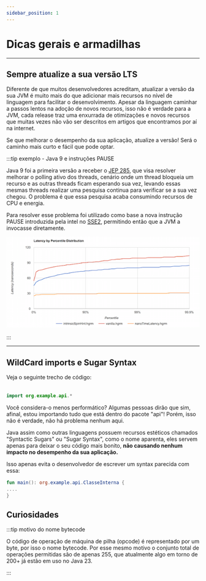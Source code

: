 ```yaml
---
sidebar_position: 1
---
```


# Dicas gerais e armadilhas

---
## Sempre atualize a sua versão LTS

Diferente de que muitos desenvolvedores acreditam, atualizar a versão da sua JVM é muito mais do que adicionar mais recursos
no nível de linguagem para facilitar o desenvolvimento. Apesar da linguagem caminhar a passos lentos na adoção de novos 
recursos, isso não é verdade para a JVM, cada release traz uma enxurrada de otimizações e novos recursos que muitas vezes
não vão ser descritos em artigos que encontramos por aí na internet.

Se que melhorar o desempenho da sua aplicação, atualize a versão!
Será o caminho mais curto e fácil que pode optar.

:::tip exemplo - Java 9 e instruções PAUSE

Java 9 foi a primeira versão a receber o [JEP 285](https://openjdk.org/jeps/285), que visa resolver melhorar o polling 
ativo dos threads, cenário onde um thread bloqueia um recurso e as outras threads ficam esperando sua vez, levando essas 
mesmas threads realizar uma pesquisa continua para verificar se a sua vez chegou. O problema é que essa pesquisa acaba 
consumindo recursos de CPU e energia.

Para resolver esse problema foi utilizado como base a nova instrução PAUSE introduzida pela intel no [SSE2](https://www.intel.com/content/www/us/en/support/articles/000005779/processors.html),
permitindo então que a JVM a invocasse diretamente.

![Alt text](./imgs/spin-wait.png "grafico-spin-wait")

:::

---
## WildCard imports e Sugar Syntax

Veja o seguinte trecho de código:
```kotlin

import org.example.api.*

```

Você considera-o menos performático? Algumas pessoas dirão que sim, afinal, estou importando tudo que está dentro do pacote
"api"! Porém, isso não é verdade, não há problema nenhum aqui.

Java assim como outras linguagens possuem recursos estéticos chamados "Syntactic Sugars" ou "Sugar Syntax", como o nome
aparenta, eles servem apenas para deixar o seu código mais bonito, **não causando nenhum impacto no desempenho da sua aplicação.**

Isso apenas evita o desenvolvedor de escrever um syntax parecida com essa:
```kotlin
fun main(): org.example.api.ClasseInterna {
....
}
```

## Curiosidades

:::tip motivo do nome bytecode

O código de operação de máquina de pilha (opcode) é representado por um byte, por isso o nome bytecode.
Por esse mesmo motivo o conjunto total de operações permitidas são de apenas 255, que atualmente algo em torno de 200+ 
já estão em uso no Java 23.

:::
